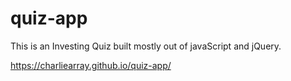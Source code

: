 # quiz-app

This is an Investing Quiz built mostly out of javaScript and jQuery.

https://charliearray.github.io/quiz-app/
